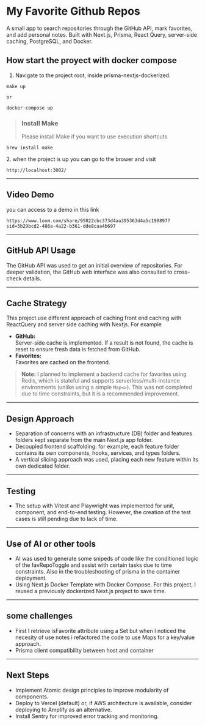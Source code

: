 # My Favorite Github Repos

A small app to search repositories through the GitHub API, mark favorites, and add personal notes. Built with Next.js, Prisma, React Query, server-side caching, PostgreSQL, and Docker.

## How start the proyect with docker compose

1.  Navigate to the project root, inside prisma-nextjs-dockerized.

```
make up

or 

docker-compose up
```

> ### Install Make
> 
> Please install Make if you want to use execution shortcuts

```
brew install make
```

2\. when the project is up you can go to the brower and visit

```
http://localhost:3002/
```

---

## Video Demo

you can access to a demo in this link

```
https://www.loom.com/share/95022cbc373d4aa395363d4a5c190897?sid=5b29bcd2-486a-4a22-b361-dde8caa4b697
```

---

## GitHub API Usage

The GitHub API was used to get an initial overview of repositories. For deeper validation, the GitHub web interface was also consulted to cross-check details.

---

## Cache Strategy

This project use different approach of caching front end caching with ReactQuery and server side caching with Nextjs. For example

*   **GitHub:**  
    Server-side cache is implemented. If a result is not found, the cache is reset to ensure fresh data is fetched from GitHub.
*   **Favorites:**  
    Favorites are cached on the frontend.

> **Note:** I planned to implement a backend cache for favorites using Redis, which is stateful and supports serverless/multi-instance environments (unlike using a simple `Map<>`). This was not completed due to time constraints, but it is a recommended improvement.

---

## Design Approach

*   Separation of concerns with an infrastructure (DB) folder and features folders kept separate from the main Next.js app folder.
*   Decoupled frontend scaffolding: for example, each feature folder contains its own components, hooks, services, and types folders.
*   A vertical slicing approach was used, placing each new feature within its own dedicated folder.

---

## Testing

*   The setup with Vitest and Playwright was implemented for unit, component, and end-to-end testing. However, the creation of the test cases is still pending due to lack of time.

---

## Use of AI or other tools

*   AI was used to generate some snipeds of code like the conditioned logic of the favRepoToggle and assist with certain tasks due to time constraints. Also in the troubleshooting of prisma in the container deployment.
*   Using Next.js Docker Template with Docker Compose. For this project, I reused a previously dockerized Next.js project to save time.

---

## some challenges

*   First I retrieve isFavorite attribute using a Set but when I noticed the necesity of use notes i refactored the code to use Maps for a key/value approach.
*   Prisma client compatibility between host and container

---

## Next Steps

*   Implement Atomic design principles to improve modularity of components.
*   Deploy to Vercel (default) or, if AWS architecture is available, consider deploying to Amplify as an alternative.
*   Install Sentry for improved error tracking and monitoring.